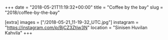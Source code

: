 +++
date = "2018-05-21T11:19:32+00:00"
title = "Coffee by the bay"
slug = "2018/coffee-by-the-bay"

[extra]
images = ["/2018-05-21_11-19-32_UTC.jpg"]
instagram = "https://instagram.com/p/BjCZ3Ztjw3N"
location = "Sinisen Huvilan Kahvila"
+++
